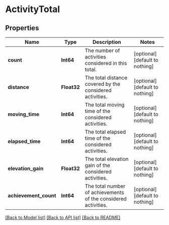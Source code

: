 # ActivityTotal


## Properties
Name | Type | Description | Notes
------------ | ------------- | ------------- | -------------
**count** | **Int64** | The number of activities considered in this total. | [optional] [default to nothing]
**distance** | **Float32** | The total distance covered by the considered activities. | [optional] [default to nothing]
**moving_time** | **Int64** | The total moving time of the considered activities. | [optional] [default to nothing]
**elapsed_time** | **Int64** | The total elapsed time of the considered activities. | [optional] [default to nothing]
**elevation_gain** | **Float32** | The total elevation gain of the considered activities. | [optional] [default to nothing]
**achievement_count** | **Int64** | The total number of achievements of the considered activities. | [optional] [default to nothing]


[[Back to Model list]](../README.md#models) [[Back to API list]](../README.md#api-endpoints) [[Back to README]](../README.md)


